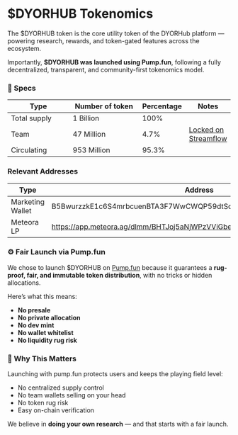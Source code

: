 # $DYORHUB Tokenomics

The $DYORHUB token is the core utility token of the DYORHub platform — powering research, rewards, and token-gated features across the ecosystem.

Importantly, **$DYORHUB was launched using Pump.fun**, following a fully decentralized, transparent, and community-first tokenomics model.

### 💎 Specs&#x20;

<table><thead><tr><th width="144.41796875">Type</th><th width="179.24609375">Number of token</th><th>Percentage</th><th>Notes</th></tr></thead><tbody><tr><td>Total supply</td><td>1 Billion</td><td>100%</td><td></td></tr><tr><td>Team</td><td>47 Million</td><td>4.7%</td><td><a href="https://app.streamflow.finance/contract/solana/mainnet/ppDvq9ponzpRoWuJD2v4oCzeWdZziWeaH4xJVvGAKtB">Locked on Streamflow </a></td></tr><tr><td>Circulating</td><td>953 Million</td><td>95.3%</td><td></td></tr></tbody></table>

### Relevant Addresses

<table><thead><tr><th width="158.734375">Type</th><th width="588.1875">Address</th></tr></thead><tbody><tr><td>Marketing Wallet</td><td>B5BwurzzkE1c6S4mrbcuenBTA3F7WwCWQP59dtScbsgx</td></tr><tr><td>Meteora LP</td><td><a href="https://app.meteora.ag/dlmm/BHTJoj5aNjWPzVViGbe2sSuGU7huGGCLBWJEqXPzseD6">https://app.meteora.ag/dlmm/BHTJoj5aNjWPzVViGbe2sSuGU7huGGCLBWJEqXPzseD6</a></td></tr></tbody></table>

### ⚙️ Fair Launch via Pump.fun

We chose to launch $DYORHUB on [Pump.fun](https://pump.fun) because it guarantees a **rug-proof, fair, and immutable token distribution**, with no tricks or hidden allocations.

Here’s what this means:

* **No presale**
* **No private allocation**
* **No dev mint**
* **No wallet whitelist**
* **No liquidity rug risk**

### 🔐 Why This Matters

Launching with pump.fun protects users and keeps the playing field level:

* No centralized supply control
* No team wallets selling on your head
* No token rug risk
* Easy on-chain verification

We believe in **doing your own research** — and that starts with a fair launch.

